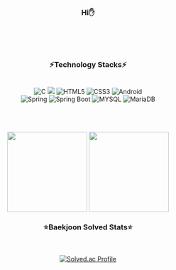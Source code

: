 <div align= "center">


### Hi:hand:
  
<br><br><br> 
  
### :zap:Technology Stacks:zap:
<br>
<img alt="C" src="https://img.shields.io/badge/C-A8B9CC.svg?&style=for-the-badge&logo=C&logoColor=white&"/>
<img src="https://img.shields.io/badge/Java-007396?style=for-the-badge&logo=OpenJDK&logoColor=white"/>
<img alt="HTML5" src="https://img.shields.io/badge/HTML5-E34F26.svg?&style=for-the-badge&logo=HTML5&logoColor=white&"/>
<img alt="CSS3" src="https://img.shields.io/badge/CSS3-1572B6.svg?&style=for-the-badge&logo=CSS3&logoColor=white&"/>
<img alt="Android" src="https://img.shields.io/badge/Android-3DDC84.svg?&style=for-the-badge&logo=Android&logoColor=white&"/>
<br>

 
<img alt="Spring" src="https://img.shields.io/badge/Spring-6DB33F.svg?&style=for-the-badge&logo=Spring&logoColor=white&"/>
<img alt="Spring Boot" src="https://img.shields.io/badge/Spring Boot-6DB33F.svg?&style=for-the-badge&logo=SpringBoot&logoColor=white&"/>
<img alt="MYSQL" src="https://img.shields.io/badge/MYSQL-4479A1.svg?&style=for-the-badge&logo=MYSQL&logoColor=white&"/>
<img alt="MariaDB" src="https://img.shields.io/badge/MariaDB-003545.svg?&style=for-the-badge&logo=MariaDB&logoColor=white&"/>
<br>
<br>
<br>
<br>
  
<a href="https://github.com/hojunking96"><img align="center" style="height:180px" src="https://github-readme-stats.vercel.app/api?username=hojunking96&theme=nord&hide_border=true&show_icons=true&" /></a>
<a href="https://github.com/hojunking96"><img align="center" style="height:180px" src="https://github-readme-stats.vercel.app/api/top-langs/?username=hojunking96&layout=compact&theme=nord&hide_border=true" /></a> 
### :star:Baekjoon Solved Stats:star:
<br>
  
[![Solved.ac Profile](http://mazassumnida.wtf/api/v2/generate_badge?boj=junsong96)](https://solved.ac/junsong96)
  
<br>
<br>

   
